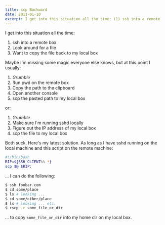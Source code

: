 ```yaml
---
title: scp Backward
date: 2011-01-10
excerpt: I get into this situation all the time: (1) ssh into a remote box, (2) look around for a file, (3) want to copy the file back to my local box.
---
```


I get into this situation all the time:

1. ssh into a remote box
2. Look around for a file
3. Want to copy the file back to my local box

Maybe I'm missing some magic everyone else knows, but at this point I usually:

1. _Grumble_
2. Run pwd on the remote box
3. Copy the path to the clipboard
4. Open another console
5. scp the pasted path to my local box

or:

1. _Grumble_
2. Make sure I'm running sshd locally
3. Figure out the IP address of my local box
4. scp the file to my local box

Both suck. Here's my latest solution. As long as I have sshd running on the local machine and this script on the remote machine:

```bash
#!/bin/bash
RIP=${SSH_CLIENT%% *}
scp $@ $RIP:
```

... I can do the following:

```bash
$ ssh foobar.com
$ cd some/place
$ ls # looking ...
$ cd some/other/place
$ ls # looking ... etc.
$ rscp -r some_file_or_dir
```

... to copy `some_file_or_dir` into my home dir on my local box.
